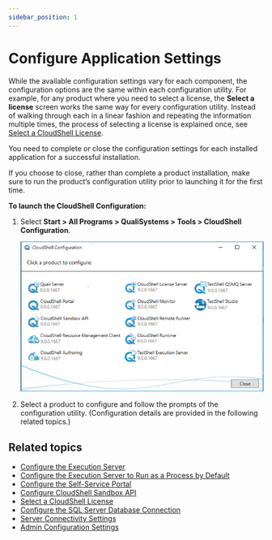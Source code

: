 ```yaml
---
sidebar_position: 1
---
```


# Configure Application Settings

While the available configuration settings vary for each component, the configuration options are the same within each configuration utility. For example, for any product where you need to select a license, the **Select a license** screen works the same way for every configuration utility. Instead of walking through each in a linear fashion and repeating the information multiple times, the process of selecting a license is explained once, see [Select a CloudShell License](https://help.quali.com/Online%20Help/0.0/Portal/Content/IG/Configure%20CloudShell%20Products/slct-licns.htm).

You need to complete or close the configuration settings for each installed application for a successful installation.

If you choose to close, rather than complete a product installation, make sure to run the product’s configuration utility prior to launching it for the first time.

**To launch the CloudShell Configuration:**

1. Select **Start > All Programs > QualiSystems > Tools > CloudShell Configuration**.
    
    ![](/Images/IG2/Check-for-CloudShell-required_32.png)
    
2. Select a product to configure and follow the prompts of the configuration utility. (Configuration details are provided in the following related topics.)
    

## Related topics

- [Configure the Execution Server](../../../install-configure/cloudshell-suite/configure-products/config-execution-server.md)
- [Configure the Execution Server to Run as a Process by Default](https://help.quali.com/Online%20Help/0.0/Portal/Content/IG/Configure%20CloudShell%20Products/cfg-ts-exec-srver-prcs.htm)
- [Configure the Self-Service Portal](./configure-portal/index.md)
- [Configure CloudShell Sandbox API](https://help.quali.com/Online%20Help/0.0/Portal/Content/IG/Configure%20CloudShell%20Products/cfg-cs-sndbx-api.htm)
- [Select a CloudShell License](https://help.quali.com/Online%20Help/0.0/Portal/Content/IG/Configure%20CloudShell%20Products/slct-licns.htm)
- [Configure the SQL Server Database Connection](https://help.quali.com/Online%20Help/0.0/Portal/Content/IG/Configure%20CloudShell%20Products/cfg-db-conn-sql.htm)
- [Server Connectivity Settings](https://help.quali.com/Online%20Help/0.0/Portal/Content/IG/Configure%20CloudShell%20Products/srvr-cnctvty.htm)
- [Admin Configuration Settings](https://help.quali.com/Online%20Help/0.0/Portal/Content/IG/Configure%20CloudShell%20Products/admn-cnfgr-stgs.htm)